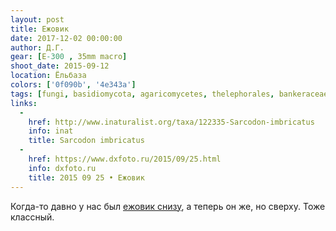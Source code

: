 ```yaml
---
layout: post
title: Ежовик
date: 2017-12-02 00:00:00
author: Д.Г.
gear: [E-300 , 35mm macro]
shoot_date: 2015-09-12
location: Ёльбаза
colors: ['0f090b', '4e343a']
tags: [fungi, basidiomycota, agaricomycetes, thelephorales, bankeraceae, sarcodon, sarcodon imbricatus]
links:
  -
    href: http://www.inaturalist.org/taxa/122335-Sarcodon-imbricatus
    info: inat
    title: Sarcodon imbricatus
  -
    href: https://www.dxfoto.ru/2015/09/25.html
    info: dxfoto.ru
    title: 2015 09 25 • Ежовик
---
```

Когда-то давно у нас был [ежовик снизу](https://www.dxfoto.ru/2015/09/25.html), а теперь он же, но сверху. Тоже классный.
